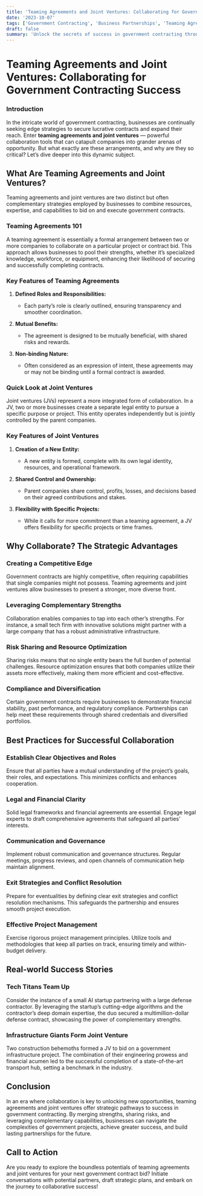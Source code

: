 ```yaml
---
title: 'Teaming Agreements and Joint Ventures: Collaborating for Government Contracting Success'
date: '2023-10-07'
tags: ['Government Contracting', 'Business Partnerships', 'Teaming Agreements', 'Joint Ventures']
draft: false
summary: 'Unlock the secrets of success in government contracting through innovative teaming agreements and joint ventures. Discover how collaboration can propel your business to new heights.'
---
```


# Teaming Agreements and Joint Ventures: Collaborating for Government Contracting Success

### Introduction

In the intricate world of government contracting, businesses are continually seeking edge strategies to secure lucrative contracts and expand their reach. Enter **teaming agreements and joint ventures** — powerful collaboration tools that can catapult companies into grander arenas of opportunity. But what exactly are these arrangements, and why are they so critical? Let’s dive deeper into this dynamic subject.

## What Are Teaming Agreements and Joint Ventures?

Teaming agreements and joint ventures are two distinct but often complementary strategies employed by businesses to combine resources, expertise, and capabilities to bid on and execute government contracts.

### Teaming Agreements 101

A teaming agreement is essentially a formal arrangement between two or more companies to collaborate on a particular project or contract bid. This approach allows businesses to pool their strengths, whether it’s specialized knowledge, workforce, or equipment, enhancing their likelihood of securing and successfully completing contracts.

### Key Features of Teaming Agreements

1. **Defined Roles and Responsibilities:**
   - Each party’s role is clearly outlined, ensuring transparency and smoother coordination.
  
2. **Mutual Benefits:**
   - The agreement is designed to be mutually beneficial, with shared risks and rewards.

3. **Non-binding Nature:**
   - Often considered as an expression of intent, these agreements may or may not be binding until a formal contract is awarded.

### Quick Look at Joint Ventures

Joint ventures (JVs) represent a more integrated form of collaboration. In a JV, two or more businesses create a separate legal entity to pursue a specific purpose or project. This entity operates independently but is jointly controlled by the parent companies.

### Key Features of Joint Ventures

1. **Creation of a New Entity:**
   - A new entity is formed, complete with its own legal identity, resources, and operational framework.
  
2. **Shared Control and Ownership:**
   - Parent companies share control, profits, losses, and decisions based on their agreed contributions and stakes.

3. **Flexibility with Specific Projects:**
   - While it calls for more commitment than a teaming agreement, a JV offers flexibility for specific projects or time frames.

## Why Collaborate? The Strategic Advantages

### Creating a Competitive Edge

Government contracts are highly competitive, often requiring capabilities that single companies might not possess. Teaming agreements and joint ventures allow businesses to present a stronger, more diverse front.

### Leveraging Complementary Strengths

Collaboration enables companies to tap into each other’s strengths. For instance, a small tech firm with innovative solutions might partner with a large company that has a robust administrative infrastructure.

### Risk Sharing and Resource Optimization

Sharing risks means that no single entity bears the full burden of potential challenges. Resource optimization ensures that both companies utilize their assets more effectively, making them more efficient and cost-effective.

### Compliance and Diversification

Certain government contracts require businesses to demonstrate financial stability, past performance, and regulatory compliance. Partnerships can help meet these requirements through shared credentials and diversified portfolios.

## Best Practices for Successful Collaboration

### Establish Clear Objectives and Roles

Ensure that all parties have a mutual understanding of the project’s goals, their roles, and expectations. This minimizes conflicts and enhances cooperation.

### Legal and Financial Clarity

Solid legal frameworks and financial agreements are essential. Engage legal experts to draft comprehensive agreements that safeguard all parties' interests.

### Communication and Governance

Implement robust communication and governance structures. Regular meetings, progress reviews, and open channels of communication help maintain alignment.

### Exit Strategies and Conflict Resolution

Prepare for eventualities by defining clear exit strategies and conflict resolution mechanisms. This safeguards the partnership and ensures smooth project execution.

### Effective Project Management

Exercise rigorous project management principles. Utilize tools and methodologies that keep all parties on track, ensuring timely and within-budget delivery.

## Real-world Success Stories

### Tech Titans Team Up

Consider the instance of a small AI startup partnering with a large defense contractor. By leveraging the startup’s cutting-edge algorithms and the contractor’s deep domain expertise, the duo secured a multimillion-dollar defense contract, showcasing the power of complementary strengths.

### Infrastructure Giants Form Joint Venture

Two construction behemoths formed a JV to bid on a government infrastructure project. The combination of their engineering prowess and financial acumen led to the successful completion of a state-of-the-art transport hub, setting a benchmark in the industry.

## Conclusion

In an era where collaboration is key to unlocking new opportunities, teaming agreements and joint ventures offer strategic pathways to success in government contracting. By merging strengths, sharing risks, and leveraging complementary capabilities, businesses can navigate the complexities of government projects, achieve greater success, and build lasting partnerships for the future.

## Call to Action

Are you ready to explore the boundless potentials of teaming agreements and joint ventures for your next government contract bid? Initiate conversations with potential partners, draft strategic plans, and embark on the journey to collaborative success!
